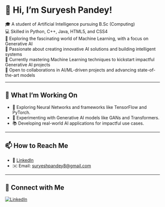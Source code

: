 # 👋 Hi, I’m Suryesh Pandey!

🎓 A student of Artificial Intelligence pursuing B.Sc (Computing)  
💻 Skilled in Python, C++, Java, HTML5, and CSS4  
🤖 Exploring the fascinating world of Machine Learning, with a focus on Generative AI  
🌟 Passionate about creating innovative AI solutions and building intelligent systems  
🔭 Currently mastering Machine Learning techniques to kickstart impactful Generative AI projects  
🎯 Open to collaborations in AI/ML-driven projects and advancing state-of-the-art models  

---

## 🌟 What I’m Working On
- 🌱 Exploring Neural Networks and frameworks like TensorFlow and PyTorch.  
- 🔬 Experimenting with Generative AI models like GANs and Transformers.  
- 📚 Developing real-world AI applications for impactful use cases.  

---

## 📫 How to Reach Me
- 💼 [LinkedIn](www.linkedin.com/in/suryesh-pandey-61b7a2291)   
- ✉️ Email: suryeshpandey8@gmail.com  

---

## 🤝 Connect with Me
 
[![LinkedIn](https://img.shields.io/badge/LinkedIn-Connect-blue?style=for-the-badge&logo=linkedin)](www.linkedin.com/in/suryesh-pandey-61b7a2291)  
